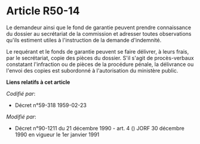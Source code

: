 # Article R50-14

Le demandeur ainsi que le fond de garantie peuvent prendre connaissance du dossier au secrétariat de la commission et
adresser toutes observations qu'ils estiment utiles à l'instruction de la demande d'indemnité.

Le requérant et le fonds de garantie peuvent se faire délivrer, à leurs frais, par le secrétariat, copie des pièces du
dossier. S'il s'agit de procès-verbaux constatant l'infraction ou de pièces de la procédure pénale, la délivrance ou l'envoi
des copies est subordonné à l'autorisation du ministère public.

**Liens relatifs à cet article**

_Codifié par_:

  - Décret n°59-318 1959-02-23

_Modifié par_:

  - Décret n°90-1211 du 21 décembre 1990 - art. 4 () JORF 30 décembre 1990 en vigueur le 1er janvier 1991
